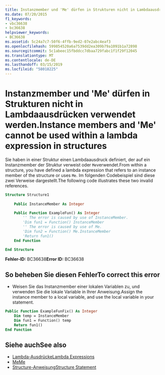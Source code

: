 ```yaml
---
title: Instanzmember und 'Me' dürfen in Strukturen nicht in Lambdaausdrücken verwendet werden.
ms.date: 07/20/2015
f1_keywords:
- vbc36638
- bc36638
helpviewer_keywords:
- BC36638
ms.assetid: 5c24a7c7-50f6-4ffb-9ed2-07e2abc4eaf3
ms.openlocfilehash: 599854520a6a7539dd2ea309b79a1091b1a72898
ms.sourcegitcommit: 5c1abeec15fbddcc7dbaa729fabc1f1f29f12045
ms.translationtype: MT
ms.contentlocale: de-DE
ms.lasthandoff: 03/15/2019
ms.locfileid: "58018225"
---
```

# <a name="instance-members-and-me-cannot-be-used-within-a-lambda-expression-in-structures"></a><span data-ttu-id="8d9b2-102">Instanzmember und 'Me' dürfen in Strukturen nicht in Lambdaausdrücken verwendet werden.</span><span class="sxs-lookup"><span data-stu-id="8d9b2-102">Instance members and 'Me' cannot be used within a lambda expression in structures</span></span>
<span data-ttu-id="8d9b2-103">Sie haben in einer Struktur einen Lambdaausdruck definiert, der auf ein Instanzmember der Struktur verweist oder `Me`verwendet.</span><span class="sxs-lookup"><span data-stu-id="8d9b2-103">From within a structure, you have defined a lambda expression that refers to an instance member of the structure or uses `Me`.</span></span> <span data-ttu-id="8d9b2-104">Im folgenden Codebeispiel sind diese zwei Verweise dargestellt.</span><span class="sxs-lookup"><span data-stu-id="8d9b2-104">The following code illustrates these two invalid references.</span></span>  
  
```vb  
Structure Structure1  
  
    Public InstanceMember As Integer  
  
    Public Function ExampleFun() As Integer  
        '' The error is caused by use of InstanceMember.  
        'Dim fun1 = Function() InstanceMember  
        '' The error is caused by use of Me.  
        'Dim fun2 = Function() Me.InstanceMember  
        'Return fun1()  
    End Function  
  
End Structure  
```  
  
 <span data-ttu-id="8d9b2-105">**Fehler-ID:** BC36638</span><span class="sxs-lookup"><span data-stu-id="8d9b2-105">**Error ID:** BC36638</span></span>  
  
## <a name="to-correct-this-error"></a><span data-ttu-id="8d9b2-106">So beheben Sie diesen Fehler</span><span class="sxs-lookup"><span data-stu-id="8d9b2-106">To correct this error</span></span>  
  
-   <span data-ttu-id="8d9b2-107">Weisen Sie das Instanzmember einer lokalen Variablen zu, und verwenden Sie die lokale Variable in Ihrer Anweisung.</span><span class="sxs-lookup"><span data-stu-id="8d9b2-107">Assign the instance member to a local variable, and use the local variable in your statement.</span></span>  
  
```vb  
Public Function ExampleFunFix() As Integer  
    Dim temp = InstanceMember  
    Dim fun1 = Function() temp  
    Return fun1()  
End Function  
```  
  
## <a name="see-also"></a><span data-ttu-id="8d9b2-108">Siehe auch</span><span class="sxs-lookup"><span data-stu-id="8d9b2-108">See also</span></span>

- [<span data-ttu-id="8d9b2-109">Lambda-Ausdrücke</span><span class="sxs-lookup"><span data-stu-id="8d9b2-109">Lambda Expressions</span></span>](../../visual-basic/programming-guide/language-features/procedures/lambda-expressions.md)
- [<span data-ttu-id="8d9b2-110">Me</span><span class="sxs-lookup"><span data-stu-id="8d9b2-110">Me</span></span>](~/docs/visual-basic/programming-guide/program-structure/me-my-mybase-and-myclass.md#me)
- [<span data-ttu-id="8d9b2-111">Structure-Anweisung</span><span class="sxs-lookup"><span data-stu-id="8d9b2-111">Structure Statement</span></span>](../../visual-basic/language-reference/statements/structure-statement.md)
